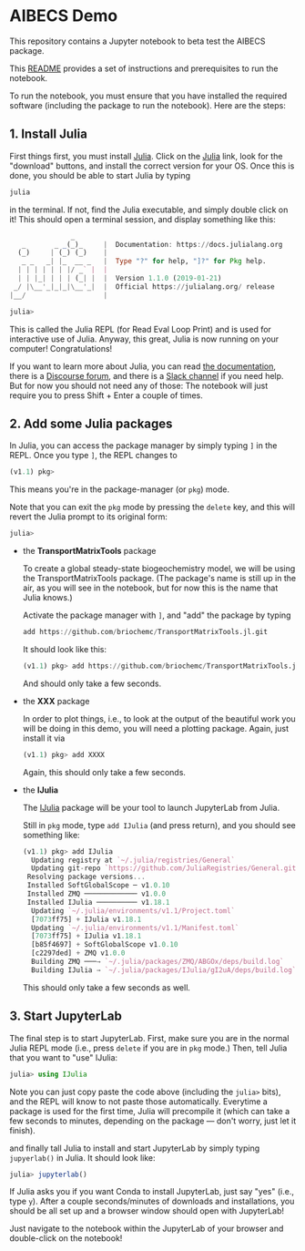 # AIBECS Demo

This repository contains a Jupyter notebook to beta test the AIBECS package.

This [README](https://github.com/briochemc/AIBECS_demo/blob/master/README.md) provides a set of instructions and prerequisites to run the notebook.

To run the notebook, you must ensure that you have installed the required software (including the package to run the notebook).
Here are the steps:

## 1. Install Julia

First things first, you must install [Julia](https://julialang.org). Click on the [Julia](https://julialang.org) link, look for the "download" buttons, and install the correct version for your OS.
Once this is done, you should be able to start Julia by typing

```bash
julia
```

in the terminal.
If not, find the Julia executable, and simply double click on it!
This should open a terminal session, and display something like this:

```julia
               _
   _       _ _(_)_     |  Documentation: https://docs.julialang.org
  (_)     | (_) (_)    |
   _ _   _| |_  __ _   |  Type "?" for help, "]?" for Pkg help.
  | | | | | | |/ _` |  |
  | | |_| | | | (_| |  |  Version 1.1.0 (2019-01-21)
 _/ |\__'_|_|_|\__'_|  |  Official https://julialang.org/ release
|__/                   |

julia>
```

This is called the Julia REPL (for Read Eval Loop Print) and is used for interactive use of Julia.
Anyway, this great, Julia is now running on your computer! Congratulations!

If you want to learn more about Julia, you can read [the documentation](https://docs.julialang.org/en/v1/), there is a [Discourse forum](https://discourse.julialang.org/), and there is a [Slack channel](https://julialang.slack.com/messages) if you need help.
But for now you should not need any of those: The notebook will just require you to press Shift + Enter a couple of times.

## 2. Add some Julia packages

In Julia, you can access the package manager by simply typing `]` in the REPL.
Once you type `]`, the REPL changes to

```julia
(v1.1) pkg>
```

This means you're in the package-manager (or `pkg`) mode.

Note that you can exit the `pkg` mode by pressing the `delete` key, and this will revert the Julia prompt to its original form:

```julia
julia>
```

- the **TransportMatrixTools** package

    To create a global steady-state biogeochemistry model, we will be using the TransportMatrixTools package.
    (The package's name is still up in the air, as you will see in the notebook, but for now this is the name that Julia knows.)

    Activate the package manager with `]`, and "add" the package by typing

    ```julia
    add https://github.com/briochemc/TransportMatrixTools.jl.git
    ```

    It should look like this:

    ```julia
    (v1.1) pkg> add https://github.com/briochemc/TransportMatrixTools.jl.git
    ```

    And should only take a few seconds.

- the **XXX** package

    In order to plot things, i.e., to look at the output of the beautiful work you will be doing in this demo, you will need a plotting package.
    Again, just install it via

    ```julia
    (v1.1) pkg> add XXXX
    ```

    Again, this should only take a few seconds.

- the **IJulia**

    The [IJulia](https://github.com/JuliaLang/IJulia.jl) package will be your tool to launch JupyterLab from Julia.

    Still in `pkg` mode, type `add IJulia` (and press return), and you should see something like:

    ```julia
    (v1.1) pkg> add IJulia
      Updating registry at `~/.julia/registries/General`
      Updating git-repo `https://github.com/JuliaRegistries/General.git`
     Resolving package versions...
     Installed SoftGlobalScope ─ v1.0.10
     Installed ZMQ ───────────── v1.0.0
     Installed IJulia ────────── v1.18.1
      Updating `~/.julia/environments/v1.1/Project.toml`
      [7073ff75] + IJulia v1.18.1
      Updating `~/.julia/environments/v1.1/Manifest.toml`
      [7073ff75] + IJulia v1.18.1
      [b85f4697] + SoftGlobalScope v1.0.10
      [c2297ded] + ZMQ v1.0.0
      Building ZMQ ───→ `~/.julia/packages/ZMQ/ABGOx/deps/build.log`
      Building IJulia → `~/.julia/packages/IJulia/gI2uA/deps/build.log`
    ```

    This should only take a few seconds as well.


## 3. Start JupyterLab

The final step is to start JupyterLab.
First, make sure you are in the normal Julia REPL mode (i.e., press `delete` if you are in `pkg` mode.)
Then, tell Julia that you want to "use" IJulia:

```julia
julia> using IJulia
```

Note you can just copy paste the code above (including the `julia>` bits), and the REPL will know to not paste those automatically.
Everytime a package is used for the first time, Julia will precompile it (which can take a few seconds to minutes, depending on the package — don't worry, just let it finish).

and finally tall Julia to install and start JupyterLab by simply typing `jupyerlab()` in Julia. It should look like:

```julia
julia> jupyterlab()
```

If Julia asks you if you want Conda to install JupyterLab, just say "yes" (i.e., type `y`).
After a couple seconds/minutes of downloads and installations, you should be all set up and a browser window should open with JupyterLab!

Just navigate to the notebook within the JupyterLab of your browser and double-click on the notebook!

